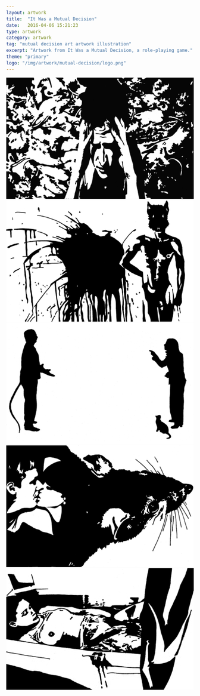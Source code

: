 ```yaml
---
layout: artwork
title:  "It Was a Mutual Decision"
date:   2016-04-06 15:21:23
type: artwork
category: artwork
tag: "mutual decision art artwork illustration"
excerpt: "Artwork from It Was a Mutual Decision, a role-playing game."
theme: "primary"
logo: "/img/artwork/mutual-decision/logo.png"
---
```

<div class="image-container">
	<div class="wrapper">
		<section class="artwork">
			<img src="/img/artwork/mutual-decision/firstStage.png" alt="The First Stage"/>		
		</section>
		<section class="artwork">
			<img src="/img/artwork/mutual-decision/murder.png" alt="Murder"/>		
		</section>
		<section class="artwork">
			<img src="/img/artwork/mutual-decision/passenger.png" alt="The Passenger"/>		
		</section>
		<section class="artwork">
			<img src="/img/artwork/mutual-decision/ratkiss.png" alt="Rat Kiss"/>		
		</section>
		<section class="artwork">
			<img src="/img/artwork/mutual-decision/suicide.png" alt="Suicide"/>		
		</section>
	</div>
</div>